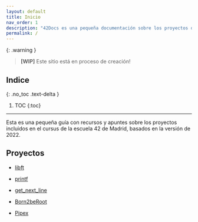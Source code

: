 ```yaml
---
layout: default
title: Inicio
nav_order: 1
description: "42Docs es una pequeña documentación sobre los proyectos del cursus versión 2022"
permalink: /
---
```


{: .warning }
> **[WIP]** Este sitio está en proceso de creación!

## Indice
{: .no_toc .text-delta }

1. TOC
{:toc}
---

Esta es una pequeña guía con recursos y apuntes sobre los proyectos
incluidos en el cursus de la escuela 42 de Madrid, basados en la
versión de 2022.

## Proyectos
- [libft](./proyectos/libft.html)

- [printf](./proyectos/printf.html)

- [get_next_line](./proyectos/get_next_line.html)

- [Born2beRoot](./proyectos/born2beroot.html)

- [Pipex](./proyectos/pipex.html)

<!-- ![](../../assets/images/small-image.jpg)

![](docs/images/logo-header@2x.png) -->

<!-- <button class="btn js-toggle-dark-mode">Cambiar modo</button>

<script>
const toggleDarkMode = document.querySelector('.js-toggle-dark-mode'); 

jtd.addEvent(toggleDarkMode, 'click', function(){
  if (jtd.getTheme() === 'light') {
    jtd.setTheme('dark');
    toggleDarkMode.textContent = 'Cambiar modo';
  } else {
    jtd.setTheme('light');
    toggleDarkMode.textContent = 'Cambiar modo';
  }
});
</script>
-->